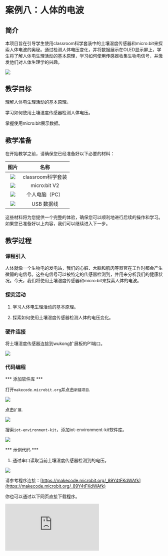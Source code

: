 ﻿---
sidebar_position: 8
sidebar_label: 案例八：人体的电波
---

# 案例八：人体的电波

## 简介

本项目旨在引导学生使用classroom科学套装中的土壤湿度传感器和micro:bit来探索人体电波的奥秘。通过检测人体电压变化，并将数据展示在OLED显示屏上，学生将了解人体电生理活动的基本原理，学习如何使用传感器收集生物电信号，并激发他们对人体生理学的兴趣。

![](https://wiki-media-ef.oss-cn-hongkong.aliyuncs.com/docs/microbit/interesting-case/classroom-science-pack/cases-libraries/images/classroom-science-pack-case-08-01.png)

## 教学目标

理解人体电生理活动的基本原理。

学习如何使用土壤湿度传感器检测人体电压。

掌握使用micro:bit展示数据。

## 教学准备

在开始教学之前，请确保您已经准备好以下必要的材料：

| 图片 | 名称 |
| :-: | :-: |
| ![](https://wiki-media-ef.oss-cn-hongkong.aliyuncs.com/docs/microbit/interesting-case/classroom-science-pack/cases-libraries/images/classroom-science-pack-case-01-02.png) | classroom科学套装 |
| ![](https://wiki-media-ef.oss-cn-hongkong.aliyuncs.com/docs/microbit/interesting-case/microbit-smart-climate-kit/cases-libraries/images/microbit-smart-climate-kit-case-01-03.png) | micro:bit V2 |
| ![](https://wiki-media-ef.oss-cn-hongkong.aliyuncs.com/docs/microbit/interesting-case/microbit-smart-climate-kit/cases-libraries/images/microbit-smart-climate-kit-case-01-04.png) | 个人电脑（PC） |
| ![](https://wiki-media-ef.oss-cn-hongkong.aliyuncs.com/docs/microbit/interesting-case/microbit-smart-climate-kit/cases-libraries/images/microbit-smart-climate-kit-case-01-05.png) | USB 数据线 |

这些材料将为您提供一个完整的体验，确保您可以顺利地进行后续的操作和学习。如果您已准备好以上内容，我们可以继续进入下一步。

## 教学过程

### 课程引入

人体就像一个生物电的发电站，我们的心脏、大脑和肌肉等器官在工作时都会产生微弱的电信号。这些电信号可以被特定的传感器检测到，并用来分析我们的健康状况。今天，我们将使用土壤湿度传感器和micro:bit来探索人体的电波。

### 探究活动

1. 学习人体电生理活动的基本原理。

2. 探索如何使用土壤湿度传感器检测人体的电压变化。

### 硬件连接

将土壤湿度传感器连接到wukong扩展板的P1端口。

![](https://wiki-media-ef.oss-cn-hongkong.aliyuncs.com/docs/microbit/interesting-case/classroom-science-pack/cases-libraries/images/classroom-science-pack-case-08-06.png)

### 代码编程

*** 添加软件库 ***

打开``makecode.microbit.org``并点击``新建项目``.

![](https://wiki-media-ef.oss-cn-hongkong.aliyuncs.com/docs/microbit/interesting-case/classroom-science-pack/images/classroom-science-pack-add-extensions-01.png)

点击``扩展``.

![](https://wiki-media-ef.oss-cn-hongkong.aliyuncs.com/docs/microbit/interesting-case/classroom-science-pack/images/classroom-science-pack-add-extensions-02.png)

搜索``iot-environment-kit``，添加iot-environment-kit软件库。

![](https://wiki-media-ef.oss-cn-hongkong.aliyuncs.com/docs/microbit/interesting-case/classroom-science-pack/images/classroom-science-pack-add-extensions-03.png)


*** 示例代码 ***

1. 通过串口读取当前土壤湿度传感器检测到的电压。

![](https://wiki-media-ef.oss-cn-hongkong.aliyuncs.com/docs/microbit/interesting-case/classroom-science-pack/cases-libraries/images/classroom-science-pack-case-08-09.png)






请参考程序连接：[https://makecode.microbit.org/_89Y4tFKdWAfk](https://makecode.microbit.org/_89Y4tFKdWAfk)

你也可以通过以下网页直接下载程序。

<div
    style={{
        position: 'relative',
        paddingBottom: '60%',
        overflow: 'hidden',
    }}
>
    <iframe
        src="https://makecode.microbit.org/_89Y4tFKdWAfk"
        frameborder="0"
        sandbox="allow-popups allow-forms allow-scripts allow-same-origin"
        style={{
            position: 'absolute',
            width: '100%',
            height: '100%',
        }}
    />
</div>

*** 下载程序 ***

使用USB线连接PC和micro:bit V2。

![](https://wiki-media-ef.oss-cn-hongkong.aliyuncs.com/docs/microbit/interesting-case/microbit-smart-climate-kit/cases-libraries/images/connect-microbit.gif)

连接成功后，电脑上会识别出一个名为`MICROBIT`的盘符。

![](https://wiki-media-ef.oss-cn-hongkong.aliyuncs.com/docs/microbit/interesting-case/microbit-smart-climate-kit/cases-libraries/images/microbit-drive.png)

点击左下角的![](https://wiki-media-ef.oss-cn-hongkong.aliyuncs.com/docs/microbit/interesting-case/microbit-smart-climate-kit/cases-libraries/images/download-01.png)，选择`Connect Device`。

![](https://wiki-media-ef.oss-cn-hongkong.aliyuncs.com/docs/microbit/interesting-case/microbit-smart-climate-kit/cases-libraries/images/download-02.png)

点击![](https://wiki-media-ef.oss-cn-hongkong.aliyuncs.com/docs/microbit/interesting-case/microbit-smart-climate-kit/cases-libraries/images/download-03.png)。

![](https://wiki-media-ef.oss-cn-hongkong.aliyuncs.com/docs/microbit/interesting-case/microbit-smart-climate-kit/cases-libraries/images/download-04.png)

点击![](https://wiki-media-ef.oss-cn-hongkong.aliyuncs.com/docs/microbit/interesting-case/microbit-smart-climate-kit/cases-libraries/images/download-05.png)。

![](https://wiki-media-ef.oss-cn-hongkong.aliyuncs.com/docs/microbit/interesting-case/microbit-smart-climate-kit/cases-libraries/images/download-06.png)


在弹出窗口选择`BBC micro:bit CMSIS-DAP`，然后选择连接，至此，我们的micro:bit就已经连接成功。

![](https://wiki-media-ef.oss-cn-hongkong.aliyuncs.com/docs/microbit/interesting-case/microbit-smart-climate-kit/cases-libraries/images/download-07.png)

点击下载程序。

![](https://wiki-media-ef.oss-cn-hongkong.aliyuncs.com/docs/microbit/interesting-case/microbit-smart-climate-kit/cases-libraries/images/download-08.png)

### makecode串口窗口

请点击``Show data``

![](https://wiki-media-ef.oss-cn-hongkong.aliyuncs.com/docs/microbit/interesting-case/microbit-smart-climate-kit/cases-libraries/images/show-data-01.png)

查看数据

![](https://wiki-media-ef.oss-cn-hongkong.aliyuncs.com/docs/microbit/interesting-case/microbit-smart-climate-kit/cases-libraries/images/case-08-data-01.png)

### 团队合作与展示

学生分成小组，共同完成案例的制作和程序编写。

鼓励学生之间相互合作、交流和分享经验。

每个小组有机会向其他小组展示他们制作的案例，并演示。

*** 预期效果：通过makecode查看人体的电压数据。 ***



### 总结与反思

回顾课程内容，提醒学生掌握了哪些知识和技能。

引导学生讨论他们在制作过程中遇到的问题和困难，以及如何解决这些问题。

引导学生思考人体电生理信号在医学诊断中的应用，以及如何利用科技手段提高健康监测的准确性。

## 扩展知识

*** 生物电现象 ***
生物电现象是指生物体内部或生物体与外界环境之间发生的电现象。人体电生理活动是由细胞膜上的离子通道控制的离子流动产生的。

*** 传感器的应用 ***
传感器是将非电物理量（如光、声音、压力、湿度等）转换为电信号的设备。在本项目中，土壤湿度传感器被用作检测人体电压变化的传感器。

*** 生物信号的测量 ***
生物信号的测量是生物医学工程和医学诊断中的一个重要领域。通过测量和分析生物电信号，医生可以了解病人的健康状况，并进行相应的诊断和治疗。
